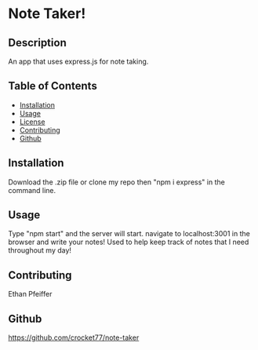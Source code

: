 # Note Taker!

## Description

An app that uses express.js for note taking.

## Table of Contents
* [Installation](#installation)
* [Usage](#usage)
* [License](#license)
* [Contributing](#contributing)
* [Github](#github)
    
## Installation

Download the .zip file or clone my repo then "npm i express" in the command line. 

## Usage

Type "npm start" and the server will start. navigate to localhost:3001 in the browser and write your notes! 
Used to help keep track of notes that I need throughout my day!

## Contributing

Ethan Pfeiffer

## Github
https://github.com/crocket77/note-taker